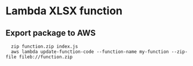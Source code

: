 # Lambda XLSX function

## Export package to AWS

```
  zip function.zip index.js
  aws lambda update-function-code --function-name my-function --zip-file fileb://function.zip
```
